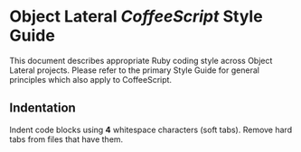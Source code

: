 # Object Lateral *CoffeeScript* Style Guide

This document describes appropriate Ruby coding style across Object Lateral
projects. Please refer to the primary Style Guide for general principles which
also apply to CoffeeScript.

## Indentation

Indent code blocks using **4** whitespace characters (soft tabs). Remove hard
tabs from files that have them.
